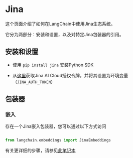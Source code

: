 # Jina



这个页面介绍了如何在LangChain中使用Jina生态系统。

它分为两部分：安装和设置，以及对特定Jina包装器的引用。



## 安装和设置

- 使用 `pip install jina` 安装Python SDK

- 从[这里](https://cloud.jina.ai/settings/tokens)获取Jina AI Cloud授权令牌，并将其设置为环境变量（`JINA_AUTH_TOKEN`）



## 包装器



### 嵌入



存在一个Jina嵌入包装器，您可以通过以下方式访问

```python

from langchain.embeddings import JinaEmbeddings

```

有关更详细的步骤，请参见[此笔记本](../modules/models/text_embedding/examples/jina.ipynb)

